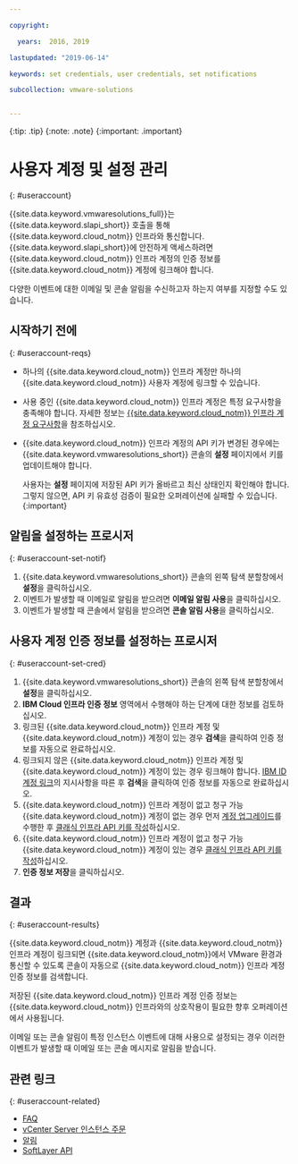```yaml
---

copyright:

  years:  2016, 2019

lastupdated: "2019-06-14"

keywords: set credentials, user credentials, set notifications

subcollection: vmware-solutions


---
```


{:tip: .tip}
{:note: .note}
{:important: .important}

# 사용자 계정 및 설정 관리
{: #useraccount}

{{site.data.keyword.vmwaresolutions_full}}는 {{site.data.keyword.slapi_short}} 호출을 통해 {{site.data.keyword.cloud_notm}} 인프라와 통신합니다. {{site.data.keyword.slapi_short}}에 안전하게 액세스하려면 {{site.data.keyword.cloud_notm}} 인프라 계정의 인증 정보를 {{site.data.keyword.cloud_notm}} 계정에 링크해야 합니다.

다양한 이벤트에 대한 이메일 및 콘솔 알림을 수신하고자 하는지 여부를 지정할 수도 있습니다.

## 시작하기 전에
{: #useraccount-reqs}

* 하나의 {{site.data.keyword.cloud_notm}} 인프라 계정만 하나의 {{site.data.keyword.cloud_notm}} 사용자 계정에 링크할 수 있습니다.
* 사용 중인 {{site.data.keyword.cloud_notm}} 인프라 계정은 특정 요구사항을 충족해야 합니다. 자세한 정보는 [{{site.data.keyword.cloud_notm}} 인프라 계정 요구사항](/docs/services/vmwaresolutions/vmonic?topic=vmware-solutions-cloud-infra-acct-req)을 참조하십시오.
* {{site.data.keyword.cloud_notm}} 인프라 계정의 API 키가 변경된 경우에는 {{site.data.keyword.vmwaresolutions_short}} 콘솔의 **설정** 페이지에서 키를 업데이트해야 합니다.

   사용자는 **설정** 페이지에 저장된 API 키가 올바르고 최신 상태인지 확인해야 합니다. 그렇지 않으면, API 키 유효성 검증이 필요한 오퍼레이션에 실패할 수 있습니다.
   {:important}

## 알림을 설정하는 프로시저
{: #useraccount-set-notif}

1. {{site.data.keyword.vmwaresolutions_short}} 콘솔의 왼쪽 탐색 분할창에서 **설정**을 클릭하십시오.
2. 이벤트가 발생할 때 이메일로 알림을 받으려면 **이메일 알림 사용**을 클릭하십시오.
3. 이벤트가 발생할 때 콘솔에서 알림을 받으려면 **콘솔 알림 사용**을 클릭하십시오.

## 사용자 계정 인증 정보를 설정하는 프로시저
{: #useraccount-set-cred}

1. {{site.data.keyword.vmwaresolutions_short}} 콘솔의 왼쪽 탐색 분할창에서 **설정**을 클릭하십시오.
2. **IBM Cloud 인프라 인증 정보** 영역에서 수행해야 하는 단계에 대한 정보를 검토하십시오.
3. 링크된 {{site.data.keyword.cloud_notm}} 인프라 계정 및 {{site.data.keyword.cloud_notm}} 계정이 있는 경우 **검색**을 클릭하여 인증 정보를 자동으로 완료하십시오.
4. 링크되지 않은 {{site.data.keyword.cloud_notm}} 인프라 계정 및 {{site.data.keyword.cloud_notm}} 계정이 있는 경우 링크해야 합니다. [IBM ID 계정 링크](/docs/account?topic=account-unifyingaccounts#link_accounts)의 지시사항을 따른 후 **검색**을 클릭하여 인증 정보를 자동으로 완료하십시오.
5. {{site.data.keyword.cloud_notm}} 인프라 계정이 없고 청구 가능 {{site.data.keyword.cloud_notm}} 계정이 없는 경우 먼저 [계정 업그레이드](/docs/account?topic=account-upgrading-account)를 수행한 후 [클래식 인프라 API 키를 작성](/docs/iam?topic=iam-classic_keys)하십시오.
6. {{site.data.keyword.cloud_notm}} 인프라 계정이 없고 청구 가능 {{site.data.keyword.cloud_notm}} 계정이 있는 경우 [클래식 인프라 API 키를 작성](/docs/iam?topic=iam-classic_keys)하십시오.
7. **인증 정보 저장**을 클릭하십시오.

## 결과
{: #useraccount-results}

{{site.data.keyword.cloud_notm}} 계정과 {{site.data.keyword.cloud_notm}} 인프라 계정이 링크되면 {{site.data.keyword.cloud_notm}}에서 VMware 환경과 통신할 수 있도록 콘솔이 자동으로 {{site.data.keyword.cloud_notm}} 인프라 계정 인증 정보를 검색합니다.

저장된 {{site.data.keyword.cloud_notm}} 인프라 계정 인증 정보는 {{site.data.keyword.cloud_notm}} 인프라와의 상호작용이 필요한 향후 오퍼레이션에서 사용됩니다.

이메일 또는 콘솔 알림이 특정 인스턴스 이벤트에 대해 사용으로 설정되는 경우 이러한 이벤트가 발생할 때 이메일 또는 콘솔 메시지로 알림을 받습니다.

## 관련 링크
{: #useraccount-related}

* [FAQ](/docs/services/vmwaresolutions/vmonic?topic=vmware-solutions-faq)
* [vCenter Server 인스턴스 주문](/docs/services/vmwaresolutions/vcenter?topic=vmware-solutions-vc_orderinginstance)
* [알림](/docs/services/vmwaresolutions/vmonic?topic=vmware-solutions-notifications)
* [SoftLayer API](/docs/customer-portal?topic=customer-portal-customerportal_api)
